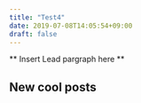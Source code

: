 ```yaml
---
title: "Test4"
date: 2019-07-08T14:05:54+09:00
draft: false
---
```


** Insert Lead pargraph here **


## New cool posts



